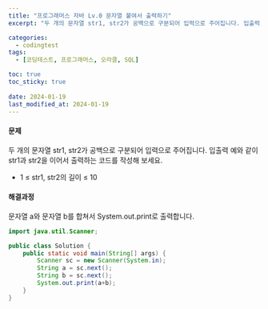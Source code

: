 ```yaml
---
title: "프로그래머스 자바 Lv.0 문자열 붙여서 출력하기"
excerpt: "두 개의 문자열 str1, str2가 공백으로 구분되어 입력으로 주어집니다. 입출력 예와 같이 str1과 str2을 이어서 출력하는 코드를 작성해 보세요."

categories:
  - codingtest
tags:
  - [코딩테스트, 프로그래머스, 오라클, SQL]

toc: true
toc_sticky: true
 
date: 2024-01-19
last_modified_at: 2024-01-19
---
```


#### 문제
두 개의 문자열 str1, str2가 공백으로 구분되어 입력으로 주어집니다.
입출력 예와 같이 str1과 str2을 이어서 출력하는 코드를 작성해 보세요.

- 1 ≤ str1, str2의 길이 ≤ 10

#### 해결과정
문자열 a와 문자열 b를 합쳐서 System.out.print로 출력합니다.

```java
import java.util.Scanner;

public class Solution {
    public static void main(String[] args) {
        Scanner sc = new Scanner(System.in);
        String a = sc.next();
        String b = sc.next();
        System.out.print(a+b);
    }
}
```